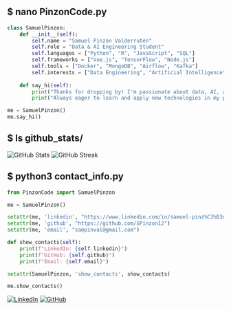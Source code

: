 ## $ nano PinzonCode.py
```python
class SamuelPinzon:
    def __init__(self):
        self.name = "Samuel Pinzón Valderrutén"
        self.role = "Data & AI Engineering Student"
        self.languages = ["Python", "R", "JavaScript", "SQL"]
        self.frameworks = ["Vue.js", "TensorFlow", "Node.js"]
        self.tools = ["Docker", "MongoDB", "Airflow", "Kafka"]
        self.interests = ["Data Engineering", "Artificial Intelligence", "Tenis"]
    
    def say_hi(self):
        print("Thanks for dropping by! I'm passionate about data, AI, and coding.")
        print("Always eager to learn and apply new technologies in my projects.")

me = SamuelPinzon()
me.say_hi()
```

## $ ls github_stats/

![GitHub Stats](https://github-readme-stats.vercel.app/api?username=SPinzon12&show_icons=true&theme=dark&count_private=true)
![GitHub Streak](https://github-readme-streak-stats.herokuapp.com/?user=SPinzon12&theme=dark)



## $ python3 contact_info.py

```python
from PinzonCode import SamuelPinzon

me = SamuelPinzon()

setattr(me, 'linkedin', "https://www.linkedin.com/in/samuel-pinz%C3%B3n-valderrut%C3%A9n-54681b293/")
setattr(me, 'github', "https://github.com/SPinzon12")
setattr(me, 'email', "sampinval@gmail.com")

def show_contacts(self):
    print(f"LinkedIn: {self.linkedin}")
    print(f"GitHub: {self.github}")
    print(f"Email: {self.email}")

setattr(SamuelPinzon, 'show_contacts', show_contacts)

me.show_contacts()
```

[![LinkedIn](https://img.shields.io/badge/-LinkedIn-0077B5?style=flat-square&logo=LinkedIn&logoColor=white)](https://www.linkedin.com/in/samuel-pinz%C3%B3n-valderrut%C3%A9n-54681b293/)
[![GitHub](https://img.shields.io/badge/-GitHub-181717?style=flat-square&logo=GitHub&logoColor=white)](https://github.com/SPinzon12)
